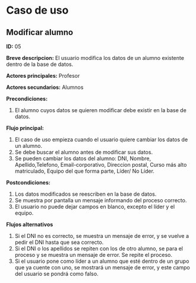 # Caso de uso

## Modificar alumno

**ID:** 05

**Breve descripcion:** El usuario modifica los datos de un alumno existente dentro de la base de datos.

**Actores principales:** Profesor

**Actores secundarios:** Alumnos

**Precondiciones:**
1. El alumno cuyos datos se quieren modificar debe existir en la base de datos.

**Flujo principal:**
1. El caso de uso empieza cuando el usuario quiere cambiar los datos de un alumno.
2. Se debe buscar el alumno antes de modificar sus datos.
3. Se pueden cambiar los datos del alumno: DNI, Nombre, Apellido,Telefono, Email-corporativo, Direccion postal, Curso más alto matriculado, Equipo del que forma parte, Líder/ No Líder.

**Postcondiciones:**
1. Los datos modificados se reescriben en la base de datos.
2. Se muestra por pantalla un mensaje informando del proceso correcto.
3. El usuario no puede dejar campos en blanco, excepto el líder y el equipo.

**Flujos alternativos**
1. Si el DNI no es correcto, se muestra un mensaje de error, y se vuelve a pedir el DNI hasta que sea correcto.
2. Si el DNI o los apellidos se repiten con los de otro alumno, se para el proceso y se muestra un mensaje de error. Se repite el proceso.
3. Si el usuario pone como líder a un alumno que esté dentro de un grupo que ya cuente con uno, se mostrará un mensaje de error, y este campo del usuario se pondrá como falso.
